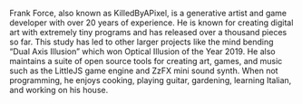 Frank Force, also known as KilledByAPixel, is a generative artist and game developer with over 20 years of experience. He is known for creating digital art with extremely tiny programs and has released over a thousand pieces so far. This study has led to other larger projects like the mind bending “Dual Axis Illusion” which won Optical Illusion of the Year 2019. He also maintains a suite of open source tools for creating art, games, and music such as the LittleJS game engine and ZzFX mini sound synth. When not programming, he enjoys cooking, playing guitar, gardening, learning Italian, and working on his house.
